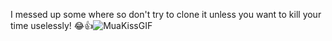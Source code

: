 I messed up some where so don't try to clone it unless you want to kill your time uselessly! 😂👍![MuaKissGIF](https://github.com/user-attachments/assets/c54edca5-e802-41d4-827e-9afa334e2d56)
